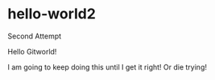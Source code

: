 # hello-world2
Second Attempt

Hello Gitworld!

I am going to keep doing this until I get it right!
Or die trying!
